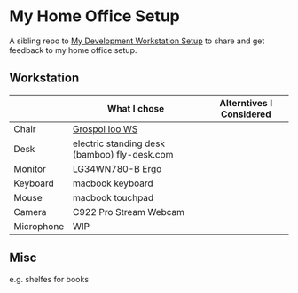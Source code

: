 # My Home Office Setup

A sibling repo to [My Development Workstation Setup](https://github.com/wojciech12/mac-dev-setup) to share and get feedback to my home office setup.

## Workstation

|            | What I chose                                                          | Alterntives I Considered |
|------------|-----------------------------------------------------------------------|--------------------------|
| Chair      | [Grospol Ioo WS](https://grospol.pl/pl/products/8_ioo/20_ioo_ws.html) |                          |
| Desk       | electric standing desk (bamboo) fly-desk.com                          |                          |
| Monitor    | LG34WN780-B Ergo                                                      |                          |
| Keyboard   | macbook keyboard                                                      |                          |
| Mouse      | macbook touchpad                                                      |                          |
| Camera     | C922 Pro Stream Webcam                                                |                          |
| Microphone | WIP                                                                   |                          |

## Misc

e.g. shelfes for books
